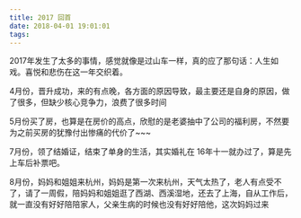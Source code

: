 ```yaml
---
title: 2017 回首
date: 2018-04-01 19:01:01
tags:
---
```


2017年发生了太多的事情，感觉就像是过山车一样，真的应了那句话：人生如戏。喜悦和悲伤在这一年交织着。

4月份，晋升成功，来的有点晚，各方面的原因导致，最主要还是自身的原因，做了很多，但缺少核心竞争力，浪费了很多时间

5月份买了房，也算是在房价的高点，欣慰的是老婆抽中了公司的福利房，不然要为之前买房的犹豫付出惨痛的代价了~~~

7月份，领了结婚证，结束了单身的生活，其实婚礼在 16年十一就办过了，算是先上车后补票吧。

8月份，妈妈和姐姐来杭州，妈妈是第一次来杭州，天气太热了，老人有点受不了，请了一周假，陪妈妈和姐姐逛了西湖、西溪湿地，还去了上海，自从工作后，就一直没有好好陪陪家人，父亲生病的时候也没有好好陪他，这次妈妈过来
